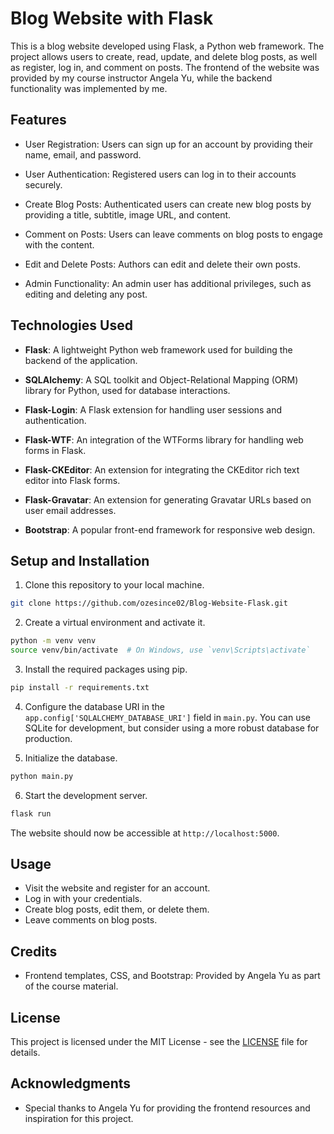 # Blog Website with Flask

This is a blog website developed using Flask, a Python web framework. The project allows users to create, read, update, and delete blog posts, as well as register, log in, and comment on posts. The frontend of the website was provided by my course instructor Angela Yu, while the backend functionality was implemented by me.

## Features

- User Registration: Users can sign up for an account by providing their name, email, and password.

- User Authentication: Registered users can log in to their accounts securely.

- Create Blog Posts: Authenticated users can create new blog posts by providing a title, subtitle, image URL, and content.

- Comment on Posts: Users can leave comments on blog posts to engage with the content.

- Edit and Delete Posts: Authors can edit and delete their own posts.

- Admin Functionality: An admin user has additional privileges, such as editing and deleting any post.

## Technologies Used

- **Flask**: A lightweight Python web framework used for building the backend of the application.

- **SQLAlchemy**: A SQL toolkit and Object-Relational Mapping (ORM) library for Python, used for database interactions.

- **Flask-Login**: A Flask extension for handling user sessions and authentication.

- **Flask-WTF**: An integration of the WTForms library for handling web forms in Flask.

- **Flask-CKEditor**: An extension for integrating the CKEditor rich text editor into Flask forms.

- **Flask-Gravatar**: An extension for generating Gravatar URLs based on user email addresses.

- **Bootstrap**: A popular front-end framework for responsive web design.

## Setup and Installation

1. Clone this repository to your local machine.

```bash
git clone https://github.com/ozesince02/Blog-Website-Flask.git
```

2. Create a virtual environment and activate it.

```bash
python -m venv venv
source venv/bin/activate  # On Windows, use `venv\Scripts\activate`
```

3. Install the required packages using pip.

```bash
pip install -r requirements.txt
```

4. Configure the database URI in the `app.config['SQLALCHEMY_DATABASE_URI']` field in `main.py`. You can use SQLite for development, but consider using a more robust database for production.

5. Initialize the database.

```bash
python main.py
```

6. Start the development server.

```bash
flask run
```

The website should now be accessible at `http://localhost:5000`.

## Usage

- Visit the website and register for an account.
- Log in with your credentials.
- Create blog posts, edit them, or delete them.
- Leave comments on blog posts.

## Credits

- Frontend templates, CSS, and Bootstrap: Provided by Angela Yu as part of the course material.

## License

This project is licensed under the MIT License - see the [LICENSE](LICENSE) file for details.

## Acknowledgments

- Special thanks to Angela Yu for providing the frontend resources and inspiration for this project.
